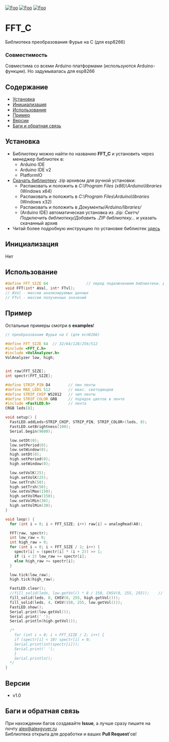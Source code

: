 [![Foo](https://img.shields.io/badge/Version-1.0-brightgreen.svg?style=flat-square)](#versions)
[![Foo](https://img.shields.io/badge/Website-AlexGyver.ru-blue.svg?style=flat-square)](https://alexgyver.ru/)
[![Foo](https://img.shields.io/badge/%E2%82%BD$%E2%82%AC%20%D0%9D%D0%B0%20%D0%BF%D0%B8%D0%B2%D0%BE-%D1%81%20%D1%80%D1%8B%D0%B1%D0%BA%D0%BE%D0%B9-orange.svg?style=flat-square)](https://alexgyver.ru/support_alex/)

# FFT_C
Библиотека преобразования Фурье на С (для esp8266)

### Совместимость
Совместима со всеми Arduino платформами (используются Arduino-функции). Но задумывалась для esp8266

## Содержание
- [Установка](#install)
- [Инициализация](#init)
- [Использование](#usage)
- [Пример](#example)
- [Версии](#versions)
- [Баги и обратная связь](#feedback)

<a id="install"></a>
## Установка
- Библиотеку можно найти по названию **FFT_C** и установить через менеджер библиотек в:
    - Arduino IDE
    - Arduino IDE v2
    - PlatformIO
- [Скачать библиотеку](https://github.com/GyverLibs/FFT_C/archive/refs/heads/main.zip) .zip архивом для ручной установки:
    - Распаковать и положить в *C:\Program Files (x86)\Arduino\libraries* (Windows x64)
    - Распаковать и положить в *C:\Program Files\Arduino\libraries* (Windows x32)
    - Распаковать и положить в *Документы/Arduino/libraries/*
    - (Arduino IDE) автоматическая установка из .zip: *Скетч/Подключить библиотеку/Добавить .ZIP библиотеку…* и указать скачанный архив
- Читай более подробную инструкцию по установке библиотек [здесь](https://alexgyver.ru/arduino-first/#%D0%A3%D1%81%D1%82%D0%B0%D0%BD%D0%BE%D0%B2%D0%BA%D0%B0_%D0%B1%D0%B8%D0%B1%D0%BB%D0%B8%D0%BE%D1%82%D0%B5%D0%BA)

<a id="init"></a>
## Инициализация
Нет

<a id="usage"></a>
## Использование
```cpp
#define FFT_SIZE 64                 // перед подключением библиотеки. Должно быть кратно степени 2
void FFT(int* AVal, int* FTvl);
// AVal - массив анализируемых данных
// FTvl - массив полученных значений
```

<a id="example"></a>
## Пример
Остальные примеры смотри в **examples**!
```cpp
// преобразование Фурье на C (для есп8266)

#define FFT_SIZE 64  // 32/64/128/256/512
#include <FFT_C.h>
#include <VolAnalyzer.h>
VolAnalyzer low, high;


int raw[FFT_SIZE];
int spectr[FFT_SIZE];

#define STRIP_PIN D4        // пин ленты
#define MAX_LEDS 512        // макс. светодиодов
#define STRIP_CHIP WS2812   // чип ленты
#define STRIP_COLOR GRB     // порядок цветов в ленте
#include <FastLED.h>        // лента
CRGB leds[8];

void setup() {
  FastLED.addLeds<STRIP_CHIP, STRIP_PIN, STRIP_COLOR>(leds, 8);
  FastLED.setBrightness(100);
  Serial.begin(9600);

  low.setDt(0);
  low.setPeriod(0);
  low.setWindow(0);
  high.setDt(0);
  high.setPeriod(0);
  high.setWindow(0);

  low.setVolK(25);
  high.setVolK(25);
  low.setTrsh(50);
  high.setTrsh(50);
  low.setVolMax(150);
  high.setVolMax(150);
  low.setVolMin(30);
  high.setVolMin(30);
}

void loop() {
  for (int i = 0; i < FFT_SIZE; i++) raw[i] = analogRead(A0);

  FFT(raw, spectr);
  int low_raw = 0;
  int high_raw = 0;
  for (int i = 0; i < FFT_SIZE / 2; i++) {
    spectr[i] = (spectr[i] * (i + 2)) >> 1;
    if (i < 2) low_raw += spectr[i];
    else high_raw += spectr[i];
  }

  low.tick(low_raw);
  high.tick(high_raw);

  FastLED.clear();
  //fill_solid(leds, low.getVol() * 8 / 150, CHSV(0, 255, 255));    // полоса громкости
  fill_solid(leds, 8, CHSV(0, 255, high.getVol()));
  fill_solid(leds, 4, CHSV(150, 255, low.getVol()));
  FastLED.show();
  Serial.print(low.getVol());
  Serial.print(' ');
  Serial.println(high.getVol());

  /*
    for (int i = 0; i < FFT_SIZE / 2; i++) {
    if (spectr[i] < 10) spectr[i] = 0;
    Serial.print(int(spectr[i]));
    Serial.print(' ');
    }
    Serial.println();
  */
}

```

<a id="versions"></a>
## Версии
- v1.0

<a id="feedback"></a>
## Баги и обратная связь
При нахождении багов создавайте **Issue**, а лучше сразу пишите на почту [alex@alexgyver.ru](mailto:alex@alexgyver.ru)  
Библиотека открыта для доработки и ваших **Pull Request**'ов!
